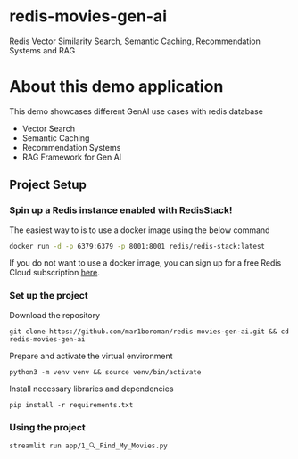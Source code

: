 # redis-movies-gen-ai
Redis Vector Similarity Search, Semantic Caching, Recommendation Systems and RAG

# About this demo application

This demo showcases different GenAI use cases with redis database
- Vector Search
- Semantic Caching
- Recommendation Systems
- RAG Framework for Gen AI


## Project Setup

### Spin up a Redis instance enabled with RedisStack!

The easiest way to is to use a docker image using the below command
```bash
docker run -d -p 6379:6379 -p 8001:8001 redis/redis-stack:latest
```

If you do not want to use a docker image, you can sign up for a free Redis Cloud subscription [here](https://redis.com/try-free).

###  Set up the project

Download the repository

```
git clone https://github.com/mar1boroman/redis-movies-gen-ai.git && cd redis-movies-gen-ai
```

Prepare and activate the virtual environment

```
python3 -m venv venv && source venv/bin/activate
```

Install necessary libraries and dependencies

```
pip install -r requirements.txt
```


### Using the project

```bash
streamlit run app/1_🔍_Find_My_Movies.py
```
